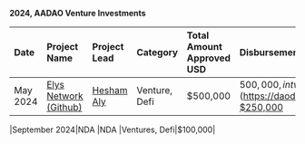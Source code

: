 **2024, AADAO Venture Investments** 

| **Date**| **Project Name**|**Project Lead**|**Category**|**Total Amount Approved** USD| **Disbursements** USD |**AADAO Assignee**|
|:---     |:---             |:---            |:---        |:---                         |:---                   |:---              |
|May 2024|[Elys Network (Github)](https://github.com/elys-network)|[Hesham Aly](https://x.com/HeshamAly1001)|Venture, Defi|$500,000|  $500,000, in two disbursements [$250,000](https://daodao.zone/dao/neutron10xwzc88kefwtlup9c2tmw4mj4ng7u79g8lsapp0c9jc02xt247zqwzzghf/proposals/A32) [$250,000](https://daodao.zone/dao/neutron10xwzc88kefwtlup9c2tmw4mj4ng7u79g8lsapp0c9jc02xt247zqwzzghf/proposals/A33)|[Mark Dencker](https://x.com/i/flow/login?redirect_after_login=%2FMarkDencker)|

|September 2024|NDA    |NDA    |Ventures, Defi|$100,000|


